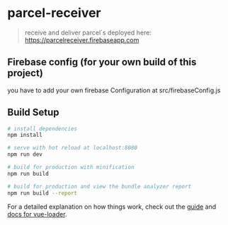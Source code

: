 # parcel-receiver

> receive and deliver parcel´s
> deployed here: https://parcelreceiver.firebaseapp.com

## Firebase config (for your own build of this project)
you have to add your own firebase Configuration at src/firebaseConfig.js

## Build Setup

``` bash
# install dependencies
npm install

# serve with hot reload at localhost:8080
npm run dev

# build for production with minification
npm run build

# build for production and view the bundle analyzer report
npm run build --report
```

For a detailed explanation on how things work, check out the [guide](http://vuejs-templates.github.io/webpack/) and [docs for vue-loader](http://vuejs.github.io/vue-loader).

